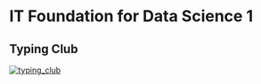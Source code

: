 # IT Foundation for Data Science 1
## Typing Club

[![typing_club](https://img.youtube.com/vi/zogFqFJivwI/0.jpg)](https://www.youtube.com/watch?v=zogFqFJivwI&t=61s)



